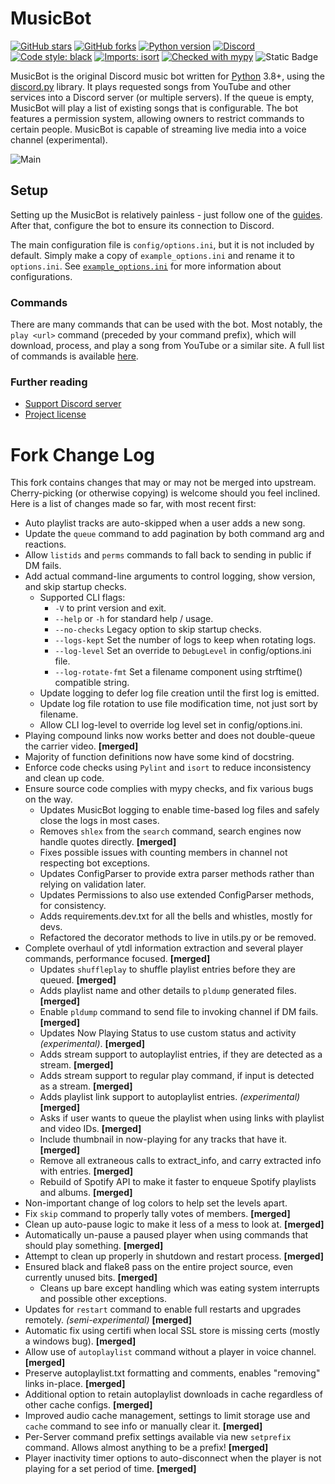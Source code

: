 # MusicBot

[![GitHub stars](https://img.shields.io/github/stars/Just-Some-Bots/MusicBot.svg)](https://github.com/Just-Some-Bots/MusicBot/stargazers)
[![GitHub forks](https://img.shields.io/github/forks/Just-Some-Bots/MusicBot.svg)](https://github.com/Just-Some-Bots/MusicBot/network)
[![Python version](https://img.shields.io/badge/python-3.8%2C%203.9%2C%203.10%2C%203.11%2C%203.12-blue.svg)](https://python.org)
[![Discord](https://discordapp.com/api/guilds/129489631539494912/widget.png?style=shield)](https://discord.gg/bots)
[![Code style: black](https://img.shields.io/badge/code%20style-black-000000.svg)](https://github.com/psf/black)
[![Imports: isort](https://img.shields.io/badge/%20imports-isort-%231674b1?style=flat&labelColor=ef8336)](https://pycqa.github.io/isort/)
[![Checked with mypy](https://www.mypy-lang.org/static/mypy_badge.svg)](https://mypy-lang.org/)
![Static Badge](https://img.shields.io/badge/Lint-Pylint_and_Flake8-blue?style=flat)


MusicBot is the original Discord music bot written for [Python](https://www.python.org "Python homepage") 3.8+, using the [discord.py](https://github.com/Rapptz/discord.py) library. It plays requested songs from YouTube and other services into a Discord server (or multiple servers). If the queue is empty, MusicBot will play a list of existing songs that is configurable. The bot features a permission system, allowing owners to restrict commands to certain people. MusicBot is capable of streaming live media into a voice channel (experimental).

![Main](https://i.imgur.com/FWcHtcS.png)

## Setup
Setting up the MusicBot is relatively painless - just follow one of the [guides](https://just-some-bots.github.io/MusicBot/). After that, configure the bot to ensure its connection to Discord.

The main configuration file is `config/options.ini`, but it is not included by default. Simply make a copy of `example_options.ini` and rename it to `options.ini`. See [`example_options.ini`](./config/example_options.ini) for more information about configurations.

### Commands

There are many commands that can be used with the bot. Most notably, the `play <url>` command (preceded by your command prefix), which will download, process, and play a song from YouTube or a similar site. A full list of commands is available [here](https://just-some-bots.github.io/MusicBot/using/commands/ "Commands").

### Further reading

* [Support Discord server](https://discord.gg/bots)
* [Project license](LICENSE)

# Fork Change Log

This fork contains changes that may or may not be merged into upstream.  
Cherry-picking (or otherwise copying) is welcome should you feel inclined.  
Here is a list of changes made so far, with most recent first:


- Auto playlist tracks are auto-skipped when a user adds a new song.
- Update the `queue` command to add pagination by both command arg and reactions.
- Allow `listids` and `perms` commands to fall back to sending in public if DM fails.
- Add actual command-line arguments to control logging, show version, and skip startup checks.
  - Supported CLI flags:
    - `-V` to print version and exit.
    - `--help` or `-h`  for standard help / usage.
    - `--no-checks`  Legacy option to skip startup checks.
    - `--logs-kept`  Set the number of logs to keep when rotating logs.
    - `--log-level`  Set an override to `DebugLevel` in config/options.ini file.
    - `--log-rotate-fmt`  Set a filename component using strftime() compatible string.
  - Update logging to defer log file creation until the first log is emitted.
  - Update log file rotation to use file modification time, not just sort by filename.
  - Allow CLI log-level to override log level set in config/options.ini.
- Playing compound links now works better and does not double-queue the carrier video.  **[merged]**
- Majority of function definitions now have some kind of docstring.
- Enforce code checks using `Pylint` and `isort` to reduce inconsistency and clean up code.
- Ensure source code complies with mypy checks, and fix various bugs on the way.
  - Updates MusicBot logging to enable time-based log files and safely close the logs in most cases.
  - Removes `shlex` from the `search` command, search engines now handle quotes directly.    **[merged]**
  - Fixes possible issues with counting members in channel not respecting bot exceptions.
  - Updates ConfigParser to provide extra parser methods rather than relying on validation later.
  - Updates Permissions to also use extended ConfigParser methods, for consistency.
  - Adds requirements.dev.txt for all the bells and whistles, mostly for devs.
  - Refactored the decorator methods to live in utils.py or be removed.
- Complete overhaul of ytdl information extraction and several player commands, performance focused.    **[merged]**
  - Updates `shuffleplay` to shuffle playlist entries before they are queued.  **[merged]**
  - Adds playlist name and other details to `pldump` generated files.  **[merged]**
  - Enable `pldump` command to send file to invoking channel if DM fails.  **[merged]**
  - Updates Now Playing Status to use custom status and activity *(experimental)*.  **[merged]**
  - Adds stream support to autoplaylist entries, if they are detected as a stream.  **[merged]**
  - Adds stream support to regular play command, if input is detected as a stream.  **[merged]**
  - Adds playlist link support to autoplaylist entries. *(experimental)*  **[merged]**
  - Asks if user wants to queue the playlist when using links with playlist and video IDs.  **[merged]**
  - Include thumbnail in now-playing for any tracks that have it.  **[merged]**
  - Remove all extraneous calls to extract_info, and carry extracted info with entries.  **[merged]**
  - Rebuild of Spotify API to make it faster to enqueue Spotify playlists and albums.  **[merged]**
- Non-important change of log colors to help set the levels apart.  
- Fix `skip` command to properly tally votes of members.  **[merged]**
- Clean up auto-pause logic to make it less of a mess to look at. **[merged]**
- Automatically un-pause a paused player when using commands that should play something.  **[merged]**
- Attempt to clean up properly in shutdown and restart process.  **[merged]**
- Ensured black and flake8 pass on the entire project source, even currently unused bits.   **[merged]**
  - Cleans up bare except handling which was eating system interrupts and possible other exceptions.
- Updates for `restart` command to enable full restarts and upgrades remotely. *(semi-experimental)*  **[merged]**  
- Automatic fix using certifi when local SSL store is missing certs (mostly a windows bug).  **[merged]**
- Allow use of `autoplaylist` command without a player in voice channel.  **[merged]**
- Preserve autoplaylist.txt formatting and comments, enables "removing" links in-place.  **[merged]**
- Additional option to retain autoplaylist downloads in cache regardless of other cache configs.  **[merged]**
- Improved audio cache management, settings to limit storage use and `cache` command to see info or manually clear it. **[merged]**  
- Per-Server command prefix settings available via new `setprefix` command. Allows almost anything to be a prefix! **[merged]**  
- Player inactivity timer options to auto-disconnect when the player is not playing for a set period of time. **[merged]**  
